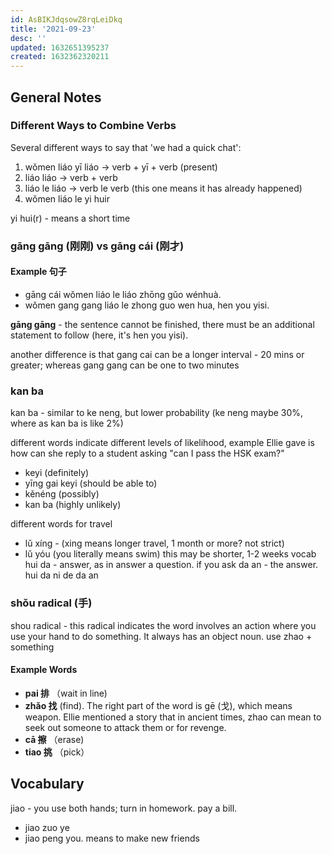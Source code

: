 ```yaml
---
id: AsBIKJdqsowZ8rqLeiDkq
title: '2021-09-23'
desc: ''
updated: 1632651395237
created: 1632362320211
---
```




## General Notes

### Different Ways to Combine Verbs

Several different ways to say that 'we had a quick chat':
1. wǒmen liáo yī liáo -> verb + yī + verb (present)
1. liáo liáo -> verb + verb
1. liáo le liáo -> verb le verb (this one means it has already happened)
1. wǒmen liáo le yi huir

yi hui(r) - means a short time 

### gāng gāng (刚刚) vs gāng cái (刚才)

#### Example 句子

- gāng cái wǒmen liáo le liáo zhōng gǔo wénhuà. 
- wǒmen gang gang liáo le zhong guo wen hua, hen you yisi.

**gāng gāng** - the sentence cannot be finished, there must be an additional statement to follow (here, it's hen you yisi).

another difference is that gang cai can be a longer interval - 20 mins or greater; whereas gang gang can be one to two minutes 

### kan ba 

kan ba - similar to ke neng, but lower probability (ke neng maybe 30%, where as kan ba is like 2%)

different words indicate different levels of likelihood, example Ellie gave is how can she reply to a student asking "can I pass the HSK exam?"

- keyi (definitely)
- yīng gai keyi (should be able to)
- kěnéng (possibly)
- kan ba (highly unlikely)

different words for travel

- lǔ xíng - (xing means longer travel, 1 month or more? not strict)
- lǔ yóu (you literally means swim) this may be shorter, 1-2 weeks
vocab
hui da - answer, as in answer a question.  if you ask 
da an - the answer.  hui da ni de da an 

### shǒu radical (手)

shou radical - this radical indicates the word involves an action where you  use your hand to do something. It always has an object noun. use zhao + something

#### Example Words

- **pai 排** （wait in line)
- **zhǎo 找** (find). The right part of the word is gē (戈), which means weapon. Ellie mentioned a story that in ancient times, zhao can mean to seek out someone to attack them or for revenge.
- **cā 擦** （erase)
- **tiao 挑** （pick）


## Vocabulary

jiao - you use both hands; turn in homework. pay a bill. 

- jiao zuo ye 
- jiao peng you. means to make new friends 
